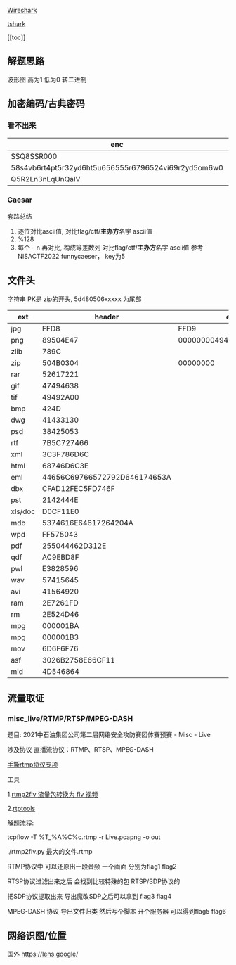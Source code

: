 [Wireshark](./wireshark.md)

[tshark](./tshark.md)

[[toc]]

## 解题思路
波形图 高为1 低为0 转二进制

## 加密编码/古典密码

### 看不出来

|                enc                 |             algorithm              |               plain                |
| ---------------------------------- | ---------------------------------- | ---------------------------------- |
|             SSQ8SSR000             |               rot13                |             FFD8FFE00              |
|58s4vb6rt4pt5r32yd6ht5u656555r6796524vi69r2yd5om6w0|[TwinHex](https://www.calcresult.com/misc/cyphers/twin-hex.html)| `flag{I_am_Guwanneme_servant_Gulf}`  |
|          Q5R2Ln3nLqUnQaIV          |            base64(itoa)            |            pwD_1s_h3re!            |


### Caesar

套路总结

1. 逐位对比ascii值, 对比flag/ctf/**主办方**名字 ascii值
2. %128
3. 每个 - n 再对比, 构成等差数列 对比flag/ctf/**主办方**名字 ascii值 参考 NISACTF2022 funnycaeser， key为5


## 文件头
字符串 PK是 zip的开头,  5d480506xxxxx 为尾部

|                ext                 |               header               |                end                 |
| ---------------------------------- | ---------------------------------- | ---------------------------------- |
|                jpg                 |              FFD8                  |              FFD9                  |
|                png                 |              89504E47              |      0000000049454E44AE426082      |
|                zlib                |              789C                  |                                    |
|                zip                 |              504B0304              |              00000000              |
|                rar                 |              52617221              |
|                gif                 |              47494638              |
|                tif                 |              49492A00              |
|                bmp                 |                424D                |
|                dwg                 |              41433130              |
|                psd                 |              38425053              |
|                rtf                 |             7B5C727466             |
|                xml                 |             3C3F786D6C             |
|                html                |             68746D6C3E             |
|                eml                 |    44656C69766572792D646174653A    |
|                dbx                 |          CFAD12FEC5FD746F          |
|                pst                 |              2142444E              |
|              xls/doc               |              D0CF11E0              |
|                mdb                 |        5374616E64617264204A        |
|                wpd                 |              FF575043              |
|                pdf                 |           255044462D312E           |
|                qdf                 |              AC9EBD8F              |
|                pwl                 |              E3828596              |
|                wav                 |              57415645              |
|                avi                 |              41564920              |
|                ram                 |              2E7261FD              |
|                 rm                 |              2E524D46              |
|                mpg                 |              000001BA              |
|                mpg                 |              000001B3              |
|                mov                 |              6D6F6F76              |
|                asf                 |          3026B2758E66CF11          |
|                mid                 |              4D546864              |



## 流量取证

### misc_live/RTMP/RTSP/MPEG-DASH

题目: 2021中石油集团公司第二届网络安全攻防赛团体赛预赛 - Misc - Live

涉及协议 直播流协议：RTMP、RTSP、MPEG-DASH

[手撕rtmp协议专项](https://mp.weixin.qq.com/mp/homepage?__biz=MzAwODM5OTM2Ng==&hid=7&sn=0192ad4506003b7b13d5efde0ff15312)

工具

1.[rtmp2flv 流量包转换为 flv 视频](https://github.com/quo/rtmp2flv)

2.[rtptools](https://github.com/irtlab/rtptools)

解题流程:

tcpflow -T %T_%A%C%c.rtmp -r Live.pcapng -o out

./rtmp2flv.py 最大的文件.rtmp

RTMP协议中 可以还原出一段音频 一个画面  分别为flag1  flag2  

RTSP协议过滤出来之后 会找到比较特殊的包  RTSP/SDP协议的  

把SDP协议提取出来  导出魔改SDP之后可以拿到 flag3  flag4 

MPEG-DASH 协议 导出文件归类  然后写个脚本  开个服务器  可以得到flag5 flag6

## 网络识图/位置

国外 https://lens.google/